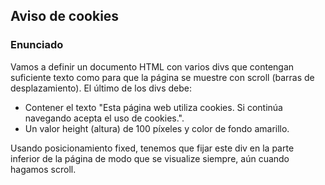 ## Aviso de cookies

### Enunciado

Vamos a definir un documento HTML con varios divs que contengan suficiente texto como para que la página se muestre con scroll (barras de desplazamiento). El último de los divs debe:

- Contener el texto "Esta página web utiliza cookies. Si continúa navegando acepta el uso de cookies.".
- Un valor height (altura) de 100 píxeles y color de fondo amarillo.

Usando posicionamiento fixed, tenemos que fijar este div en la parte inferior de la página de modo que se visualize siempre, aún cuando hagamos scroll.
